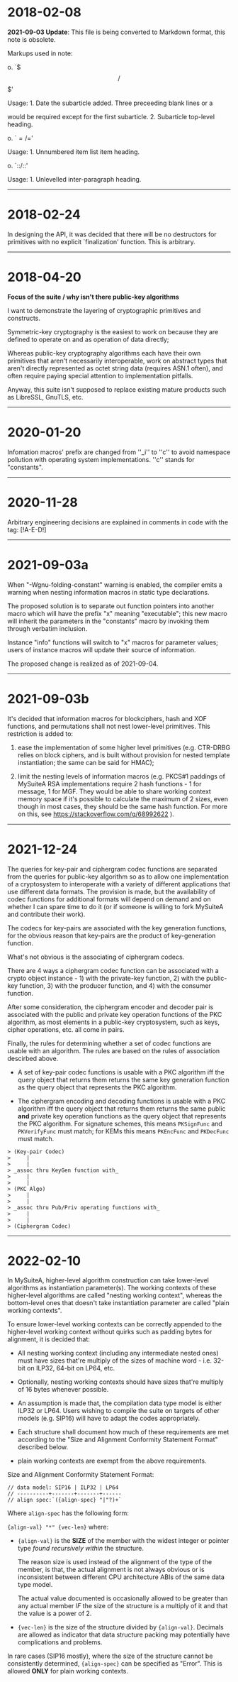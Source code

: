 2018-02-08
==========

**2021-09-03 Update**:
This file is being converted to Markdown format, this note is obsolete.

Markups used in note:

o. `$$$/$$$'

Usage: 1. Date the subarticle added. Three preceeding blank lines or a
          <form feed> would be required except for the first subarticle.
       2. Subarticle top-level heading.

o. `$=/=$'

Usage: 1. Unnumbered item list item heading.

o. `::/::'

Usage: 1. Unlevelled inter-paragraph heading.

---


2018-02-24
==========

In designing the API, it was decided that there will be no destructors for
primitives with no explicit `finalization' function. This is arbitrary.

---


2018-04-20
==========

**Focus of the suite / why isn't there public-key algorithms**

I want to demonstrate the layering of cryptographic primitives and constructs.

Symmetric-key cryptography is the easiest to work on because they are defined
to operate on and as operation of data directly;

Whereas public-key cryptography algorithms each have their own primitives that
aren't necessarily interoperable, work on abstract types that aren't directly
represented as octet string data (requires ASN.1 often), and often require
paying special attention to implementation pitfalls.

Anyway, this suite isn't supposed to replace existing mature products such as
LibreSSL, GnuTLS, etc.

---


2020-01-20
==========

Infomation macros' prefix are changed from ''_i'' to ''c'' to avoid namespace
pollution with operating system implementations. ''c'' stands for "constants".

---


2020-11-28
==========

Arbitrary engineering decisions are explained in comments in code
with the tag: [!A-E-D!]

---


2021-09-03a
===========

When "-Wgnu-folding-constant" warning is enabled, the compiler emits a warning
when nesting information macros in static type declarations.

The proposed solution is to separate out function pointers into another macro
which will have the prefix "x" meaning "executable"; this new macro will
inherit the parameters in the "constants" macro by invoking them through
verbatim inclusion.

Instance "info" functions will switch to "x" macros for parameter values;
users of instance macros will update their source of information.

The proposed change is realized as of 2021-09-04.

---


2021-09-03b
===========

It's decided that information macros for blockciphers, hash and XOF functions,
and permutations shall not nest lower-level primitives. This restriction is
added to:

1. ease the implementation of some higher level primitives (e.g. CTR-DRBG
   relies on block ciphers, and is built without provision for nested
   template instantiation; the same can be said for HMAC);

2. limit the nesting levels of information macros (e.g. PKCS#1 paddings of
   MySuiteA RSA implementations require 2 hash functions - 1 for message,
   1 for MGF. They would be able to share working context memory space if
   it's possible to calculate the maximum of 2 sizes, even though in most
   cases, they should be the same hash function. For more on this, see
   https://stackoverflow.com/q/68992622 ).

---


2021-12-24
==========

The queries for key-pair and ciphergram codec functions are separated from
the queries for public-key algorithm so as to allow one implementation of a
cryptosystem to interoperate with a variety of different applications that
use different data formats. The provision is made, but the availability of
codec functions for additional formats will depend on demand and on whether
I can spare time to do it (or if someone is willing to fork MySuiteA and
contribute their work).

The codecs for key-pairs are associated with the key generation functions,
for the obvious reason that key-pairs are the product of key-generation
function.

What's not obvious is the associating of ciphergram codecs.

There are 4 ways a ciphergram codec function can be associated with a
crypto object instance - 1) with the private-key function, 2) with the
public-key function, 3) with the producer function, and 4) with the consumer
function.

After some consideration, the ciphergram encoder and decoder pair is associated
with the public and private key operation functions of the PKC algorithm, as
most elements in a public-key cryptosystem, such as keys, cipher operations,
etc. all come in pairs.

Finally, the rules for determining whether a set of codec functions are
usable with an algorithm. The rules are based on the rules of association
descirbed above.

- A set of key-pair codec functions is usable with a PKC algorithm iff
  the query object that returns them returns the same key generation function
  as the query object that represents the PKC algorithm.

- The ciphergram encoding and decoding functions is usable with a PKC algorithm
  iff the query object that returns them returns the same public **and**
  private key operation functions as the query object that represents the PKC
  algorithm. For signature schemes, this means `PKSignFunc` and `PKVerifyFunc`
  must match; for KEMs this means `PKEncFunc` and `PKDecFunc` must match.

```
> (Key-pair Codec)
>     |
>     |
> _assoc thru KeyGen function with_
>     |
>     |
> (PKC Algo)
>     |
>     |
> _assoc thru Pub/Priv operating functions with_
>     |
>     |
> (Ciphergram Codec)
```

---


2022-02-10
==========

In MySuiteA, higher-level algorithm construction can take lower-level
algorithms as instantiation parameter(s). The working contexts of these
higher-level algorithms are called "nesting working context", whereas the
bottom-level ones that doesn't take instantiation parameter are called
"plain working contexts".

To ensure lower-level working contexts can be correctly appended to the
higher-level working context without quirks such as padding bytes for alignment,
it is decided that:

- All nesting working context (including any intermediate nested ones)
  must have sizes that're multiply of the sizes of machine word - i.e.
  32-bit on ILP32, 64-bit on LP64, etc.

- Optionally, nesting working contexts should have sizes that're multiply
  of 16 bytes whenever possible.

- An assumption is made that, the compilation data type model is either
  ILP32 or LP64. Users wishing to compile the suite on targets of other models
  (e.g. SIP16) will have to adapt the codes appropriately.

- Each structure shall document how much of these requirements are met
  according to the "Size and Alignment Conformity Statement Format"
  described below.

- plain working contexts are exempt from the above requirements.

Size and Alignment Conformity Statement Format:

```
// data model: SIP16 | ILP32 | LP64
// ----------+-------+-------+------
// align spec:`({align-spec} "|"?)+`
```

Where `align-spec` has the following form:

`{align-val} "*" {vec-len}` where:

- `{align-val}` is the **SIZE** of the member with the widest integer or pointer
  type _found recursively within_ the structure.

  The reason size is used instead of the alignment of the type of the member,
  is that, the actual alignment is not always obvious or is inconsistent
  between different CPU architecture ABIs of the same data type model.

  The actual value documented is occasionally allowed to be greater than any
  actual member _IF_ the size of the structure is a multiply of it and that
  the value is a power of 2.

- `{vec-len}` is the size of the structure divided by `{align-val}`. Decimals
  are allowed as indicator that data structure packing may potentially have
  complications and problems.

In rare cases (SIP16 mostly), where the size of the structure cannot be
consistently determined, `{align-spec}` can be specified as "Error".
This is allowed **ONLY** for plain working contexts.

